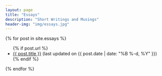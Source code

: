 ```yaml
---
layout: page
title: "Essays"
description: "Short Writings and Musings"
header-img: "img/essays.jpg"
---
```


{% for post in site.essays %}
<div class="post-preview">
	<ul>
	  	{% if post.url %}
			<li class="post-meta"><a href="{{ post.url }}">{{ post.title }}</a> (last updated on {{ post.date | date: "%B %-d, %Y" }})</li>
		{% endif %}
	</ul>
</div>
{% endfor %}
